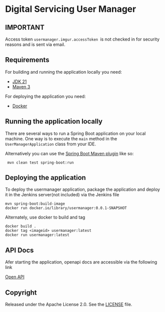 # Digital Servicing User Manager
## IMPORTANT
Access token `usermanager.imgur.accessToken `is not checked in for security reasons and is sent via email.

## Requirements

For building and running the application locally you need:

- [JDK 21](https://docs.aws.amazon.com/corretto/latest/corretto-21-ug/downloads-list.html)
- [Maven 3](https://maven.apache.org)

For deploying the application you need:
- [Docker](https://www.docker.com)

## Running the application locally

There are several ways to run a Spring Boot application on your local machine. One way is to execute the `main` method in the `UserManagerApplication` class from your IDE.

Alternatively you can use the [Spring Boot Maven plugin](https://docs.spring.io/spring-boot/docs/current/reference/html/build-tool-plugins-maven-plugin.html) like so:

```shell
 mvn clean test spring-boot:run
```

## Deploying the application 

To deploy the usermanager application, package the application and deploy it in the Jenkins server(not included) via the Jenkins file

```shell
mvn spring-boot:build-image 
docker run docker.io/library/usermanager:0.0.1-SNAPSHOT
```
Alternately, use docker to build and tag

```shell
docker build .
docker tag <imageid> usermanager:latest
docker run usermanager:latest
```

## API Docs

Afer starting the application, openapi docs are accessible via the following link

[Open API](http://localhost:8080/api-docs)

## Copyright

Released under the Apache License 2.0. See the [LICENSE](https://github.com/codecentric/springboot-sample-app/blob/master/LICENSE) file.